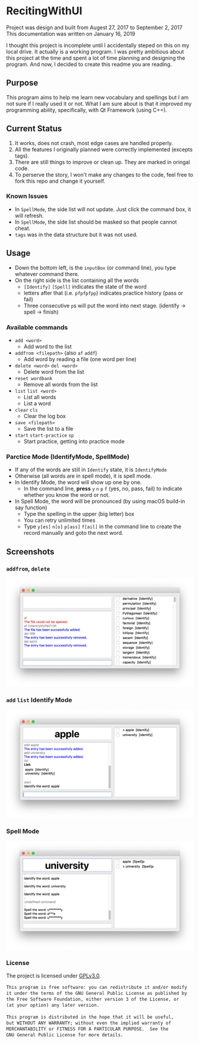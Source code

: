 # RecitingWithUI

Project was design and built from Augest 27, 2017 to September 2, 2017  
This documentation was written on January 16, 2019

I thought this project is incomplete until I accidentally steped on this on
my local drive. It actually is a working program. I was pretty ambitious about
this project at the time and spent a lot of time planning and designing
the program. And now, I decided to create this readme you are reading.

## Purpose
This program aims to help me learn new vocabulary and spellings but I am not 
sure if I really used it or not. What I am sure about is that it improved my
programming ability, specifically, with Qt Framework (using C++).

## Current Status
1. It works, does not crash, most edge cases are handled properly.
2. All the features I originally planned were correctly implemented (excepts tags).
3. There are still things to improve or clean up. They are marked in oringal code.
4. To perserve the story, I won't make any changes to the code,
feel free to fork this repo and change it yourself.
### Known Issues
- In `SpellMode`, the side list will not update. Just click the command box, it will refresh.
- In `SpellMode`, the side list should be masked so that people cannot cheat.
- `tags` was in the data structure but it was not used.

## Usage
- Down the bottom left, is the `inputBox` (or command line), you type whatever command there.
- On the right side is the list containing all the words
  - `[Identify]` `[Spell]` indicates the state of the word
  - letters after that (i.e. `pfpfpfpp`) indicates practice history (pass or fail)
  - Three consecutive `p`s will put the word into next stage. (identify -> spell -> finish)
### Available commands
  - `add <word>`
    - Add word to the list
  - `addfrom <filepath>` (also `af` `addf`)
    - Add word by reading a file (one word per line)
  - `delete <word>` `del <word>`
    - Delete word from the list
  - `reset wordbank`
    - Remove all words from the list
  - `list` `list <word>`
    - List all words
    - List a word
  - `clear` `cls`
    - Clear the log box
  - `save <filepath>`
    - Save the list to a file
  - `start` `start-practice` `sp`
    - Start practice, getting into practice mode
### Parctice Mode (IdentifyMode, SpellMode)
  - If any of the words are still in `Identify` state, it is `IdentifyMode`
  - Otherwise (all words are in spell mode), it is spell mode.
  - In Identify Mode, the word will show up one by one.
    - In the command line, **press** `y` `n` `p` `f` (yes, no, pass, fail) to indicate whether you know the word or not.
  - In Spell Mode, the word will be pronounced (by using macOS build-in say function)
    - Type the spelling in the upper (big letter) box
    - You can retry unlimited times
    - Type `y[es]` `n[o]` `p[ass]` `f[ail]` in the command line to create the record manually and goto the next word.


## Screenshots
### `addfrom`, `delete`
![addfrom](https://raw.githubusercontent.com/yifeiyin/RecitingWithUI/master/readme-img/addfrom.png)
### `add` `list` Identify Mode
![identify](https://github.com/yifeiyin/RecitingWithUI/blob/master/readme-img/identify.png)
### Spell Mode
![spell](https://raw.githubusercontent.com/yifeiyin/RecitingWithUI/master/readme-img/spell.png)


### License
The project is licensed under [GPLv3.0](https://www.gnu.org/licenses/gpl.md).
```
This program is free software: you can redistribute it and/or modify
it under the terms of the GNU General Public License as published by
the Free Software Foundation, either version 3 of the License, or
(at your option) any later version.

This program is distributed in the hope that it will be useful,
but WITHOUT ANY WARRANTY; without even the implied warranty of
MERCHANTABILITY or FITNESS FOR A PARTICULAR PURPOSE.  See the
GNU General Public License for more details.
```
